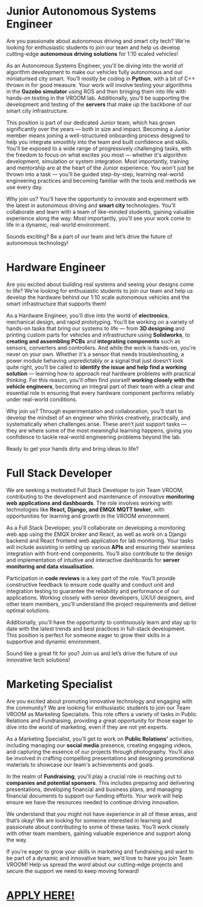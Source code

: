 # Junior Autonomous Systems Engineer

Are you passionate about autonomous driving and smart city tech? We're looking for enthusiastic students to join our team and help us develop cutting-edge **autonomous driving solutions** for 1:10 scaled vehicles!

As an Autonomous Systems Engineer, you'll be diving into the world of algorithm development to make our vehicles fully autonomous and our miniaturised city smart. You’ll mostly be coding in **Python**, with a bit of C++ thrown in for good measure. Your work will involve testing your algorithms in the **Gazebo simulator** using ROS and then bringing them into life with hands-on testing in the VROOM lab. Additionally, you'll be supporting the development and testing of the **servers** that make up the backbone of our smart city infrastructure.

This position is part of our dedicated Junior team, which has grown significantly over the years — both in size and impact. Becoming a Junior member means joining a well-structured onboarding process designed to help you integrate smoothly into the team and built confidence and skills. You'll be exposed to a wide range of progressively challenging tasks, with the freedom to focus on what excites you most — whether it's algorithm development, simulation or system integration.
Most importantly, training and mentorship are at the heart of the Junior experience. You won't just be thrown into a task — you'll be guided step-by-step, learning real-world engineering practices and becoming familiar with the tools and methods we use every day.

Why join us? You'll have the opportunity to innovate and experiment with the latest in autonomous driving and **smart city** technologies. You'll collaborate and learn with a team of like-minded students, gaining valuable experience along the way. Most importantly, you'll see your work come to life in a dynamic, real-world environment.

Sounds exciting? Be a part of our team and let’s drive the future of autonomous technology!

# Hardware Engineer
Are you excited about building real systems and seeing your designs come to life? We're looking for enthusiastic students to join our team and help us develop the hardware behind our 1:10 scale autonomous vehicles and the smart infrastructure that supports them!

As a Hardware Engineer, you’ll dive into the world of **electronics**, mechanical design, and rapid prototyping. You’ll be working on a variety of hands-on tasks that bring our systems to life — from **3D designing** and printing custom parts for vehicles and infrastructure using **Solidworks**, to **creating and assembling PCBs** and **integrating components** such as sensors, converters and controllers. 
And while the work is hands-on, you're never on your own. Whether it's a sensor that needs troubleshooting, a power module behaving unpredictably or a signal that just doesn’t look quite right, you’ll be called to **identify the issue and help find a working solution** — learning how to approach real hardware problems with practical thinking. For this reason, you'll often find yourself **working closely with the vehicle engineers**, becoming an integral part of their team with a clear and essential role in ensuring that every hardware component performs reliably under real-world conditions.

Why join us?
Through experimentation and collaboration, you’ll start to develop the mindset of an engineer  who thinks creatively, practically, and systematically when challenges arise. These aren’t just support tasks — they are where some of the most meaningful learning happens, giving you confidence to tackle real-world engineering problems beyond the lab.

Ready to get your hands dirty and bring ideas to life?

# Full Stack Developer

We are seeking a motivated Full Stack Developer to join Team VROOM, contributing to the development and maintenance of innovative **monitoring web applications and dashboards**. The role involves working with technologies like **React, Django, and EMQX MQTT broker**, with opportunities for learning and growth in the VROOM environment.

As a Full Stack Developer, you'll collaborate on developing a monitoring web app using the EMQX broker and React, as well as work on a Django backend and React frontend web application for lab monitoring. Your tasks will include assisting in setting up various **APIs** and ensuring their seamless integration with front-end components. You’ll also contribute to the design and implementation of intuitive and interactive dashboards for **server monitoring and data visualisation**.

Participation in **code reviews** is a key part of the role. You’ll provide constructive feedback to ensure code quality and conduct unit and integration testing to guarantee the reliability and performance of our applications. Working closely with senior developers, UX/UI designers, and other team members, you’ll understand the project requirements and deliver optimal solutions.

Additionally, you'll have the opportunity to continuously learn and stay up to date with the latest trends and best practices in full-stack development. This position is perfect for someone eager to grow their skills in a supportive and dynamic environment.

Sound like a great fit for you? Join us and let’s drive the future of our innovative tech solutions!

# Marketing Specialist

Are you excited about promoting innovative technology and engaging with the community? We are looking for enthusiastic students to join our Team VROOM as Marketing Specialists. This role offers a variety of tasks in Public Relations and Fundraising, providing a great opportunity for those eager to dive into the world of marketing, even if they are not yet experts.

As a Marketing Specialist, you'll get to work on **Public Relations’** activities, including managing our **social media** presence, creating engaging videos, and capturing the essence of our projects through photography. You’ll also be involved in crafting compelling presentations and designing promotional materials to showcase our team's achievements and goals.

In the realm of **Fundraising**, you'll play a crucial role in reaching out to **companies and potential sponsors**. This includes preparing and delivering presentations, developing financial and business plans, and managing financial documents to support our funding efforts. Your work will help ensure we have the resources needed to continue driving innovation.

We understand that you might not have experience in all of these areas, and that’s okay! We are looking for someone interested in learning and passionate about contributing to some of these tasks. You’ll work closely with other team members, gaining valuable experience and support along the way.

If you're eager to grow your skills in marketing and fundraising and want to be part of a dynamic and innovative team, we’d love to have you join Team VROOM! Help us spread the word about our cutting-edge projects and secure the support we need to keep moving forward!

# [APPLY HERE!](https://forms.gle/at23LnkYaEoVFW7KA)

